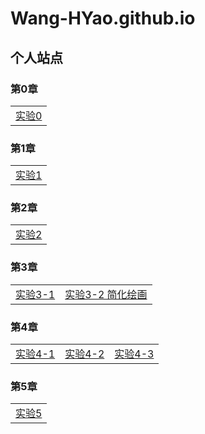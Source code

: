 # Wang-HYao.github.io

## 个人站点
### 第0章

|    | 
| ---- |
|[实验0](201812213502005.png)|

### 第1章

|    | 
| ---- |
|[实验1](shiyan1/index.html)|

### 第2章

|    | 
| ---- |
|[实验2](shiyan2/work_a.html)|

### 第3章

|    |    | 
| ---- | ---- |
|[实验3-1](shiyan3/demos/chap3-demo-3.html)|[实验3-2 简化绘画](shiyan3/demos/chap3-demo-4.html)|

### 第4章

|    |    |    |
| ---- | ---- | ---- |
|[实验4-1](shiyan4/html/lab04_a.html)|[实验4-2](shiyan4/html/lab04_b.html)|[实验4-3](shiyan4/html/lab.html)|

### 第5章

|    | 
| ---- |
|[实验5](lab/lab05/lab05_a.html)|
